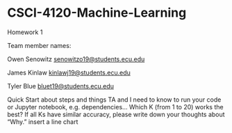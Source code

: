 # CSCI-4120-Machine-Learning

Homework 1

Team member names:

Owen Senowitz
senowitzo19@students.ecu.edu

James Kinlaw
kinlawj19@students.ecu.edu

Tyler Blue
bluet19@students.ecu.edu


Quick Start about steps and things TA and I need to know to run your code or Jupyter notebook, e.g. dependencies…
Which K (from 1 to 20) works the best? If all Ks have similar accuracy, please write down your thoughts about “Why.”
insert a line chart




